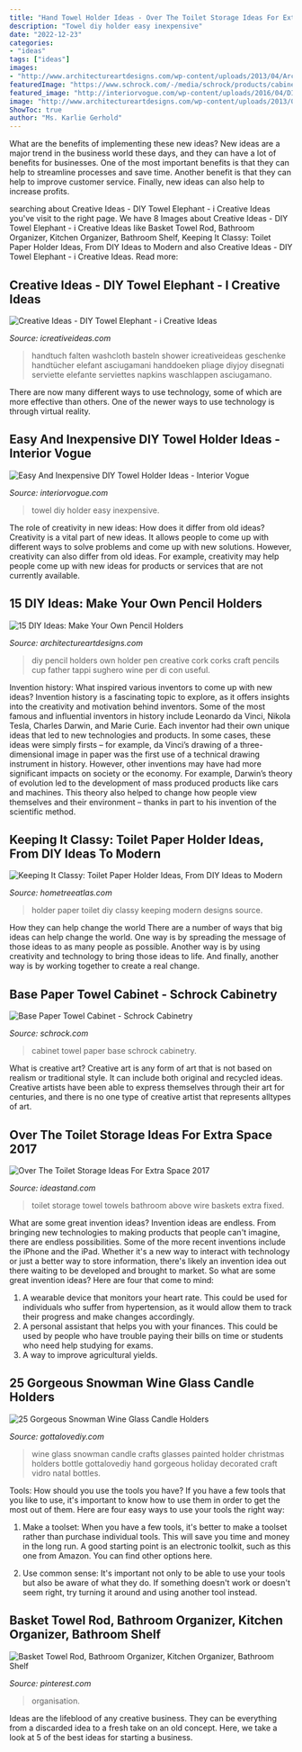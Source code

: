 ```yaml
---
title: "Hand Towel Holder Ideas - Over The Toilet Storage Ideas For Extra Space 2017"
description: "Towel diy holder easy inexpensive"
date: "2022-12-23"
categories:
- "ideas"
tags: ["ideas"]
images:
- "http://www.architectureartdesigns.com/wp-content/uploads/2013/04/ArchitectureArtDesigns-159.jpg"
featuredImage: "https://www.schrock.com/-/media/schrock/products/cabinet_interiors/4papertowelcabmseaegrs2.jpg"
featured_image: "http://interiorvogue.com/wp-content/uploads/2016/04/DIY-Towel-Holder-Ideas.jpg"
image: "http://www.architectureartdesigns.com/wp-content/uploads/2013/04/ArchitectureArtDesigns-159.jpg"
ShowToc: true
author: "Ms. Karlie Gerhold"
---
```



What are the benefits of implementing these new ideas?
New ideas are a major trend in the business world these days, and they can have a lot of benefits for businesses. One of the most important benefits is that they can help to streamline processes and save time. Another benefit is that they can help to improve customer service. Finally, new ideas can also help to increase profits.

	

		
searching about Creative Ideas - DIY Towel Elephant - i Creative Ideas you've visit to the right page. We have 8 Images about Creative Ideas - DIY Towel Elephant - i Creative Ideas like Basket Towel Rod, Bathroom Organizer, Kitchen Organizer, Bathroom Shelf, Keeping It Classy: Toilet Paper Holder Ideas, From DIY Ideas to Modern and also Creative Ideas - DIY Towel Elephant - i Creative Ideas. Read more:
		
    
## Creative Ideas - DIY Towel Elephant - I Creative Ideas

<img loading=lazy src="https://www.icreativeideas.com/wp-content/uploads/2016/05/Creative-Ideas-DIY-Towel-Elephant-thumb2.jpg" onerror="this.onerror=null;this.src='https://tse1.mm.bing.net/th?id=OIP.gJJZMJpchU3eIQLdHMdNsQHaL5&amp;pid=15.1';" alt="Creative Ideas - DIY Towel Elephant - i Creative Ideas">

_Source: icreativeideas.com_

>handtuch falten washcloth basteln shower icreativeideas geschenke handtücher elefant asciugamani handdoeken pliage diyjoy disegnati serviette elefante serviettes napkins waschlappen asciugamano. 

	

There are now many different ways to use technology, some of which are more effective than others. One of the newer ways to use technology is through virtual reality.

    
## Easy And Inexpensive DIY Towel Holder Ideas - Interior Vogue

<img loading=lazy src="http://interiorvogue.com/wp-content/uploads/2016/04/DIY-Towel-Holder-Ideas.jpg" onerror="this.onerror=null;this.src='https://tse2.mm.bing.net/th?id=OIP.0D5s6KlO2g3tivZOHpYH_wHaLG&amp;pid=15.1';" alt="Easy And Inexpensive DIY Towel Holder Ideas - Interior Vogue">

_Source: interiorvogue.com_

>towel diy holder easy inexpensive. 

	

The role of creativity in new ideas: How does it differ from old ideas?
Creativity is a vital part of new ideas. It allows people to come up with different ways to solve problems and come up with new solutions. However, creativity can also differ from old ideas. For example, creativity may help people come up with new ideas for products or services that are not currently available.

    
## 15 DIY Ideas: Make Your Own Pencil Holders

<img loading=lazy src="http://www.architectureartdesigns.com/wp-content/uploads/2013/04/ArchitectureArtDesigns-159.jpg" onerror="this.onerror=null;this.src='https://tse4.mm.bing.net/th?id=OIP.bSJv_x69eWJ0wGLQWmj48QHaLD&amp;pid=15.1';" alt="15 DIY Ideas: Make Your Own Pencil Holders">

_Source: architectureartdesigns.com_

>diy pencil holders own holder pen creative cork corks craft pencils cup father tappi sughero wine per di con useful. 

	

Invention history: What inspired various inventors to come up with new ideas?
Invention history is a fascinating topic to explore, as it offers insights into the creativity and motivation behind inventors. Some of the most famous and influential inventors in history include Leonardo da Vinci, Nikola Tesla, Charles Darwin, and Marie Curie. Each inventor had their own unique ideas that led to new technologies and products. In some cases, these ideas were simply firsts – for example, da Vinci’s drawing of a three-dimensional image in paper was the first use of a technical drawing instrument in history. However, other inventions may have had more significant impacts on society or the economy. For example, Darwin’s theory of evolution led to the development of mass produced products like cars and machines. This theory also helped to change how people view themselves and their environment – thanks in part to his invention of the scientific method.

    
## Keeping It Classy: Toilet Paper Holder Ideas, From DIY Ideas To Modern

<img loading=lazy src="https://d3bzucwb8zrw42.cloudfront.net/wp-content/uploads/2016/05/3-2.jpg" onerror="this.onerror=null;this.src='https://tse1.mm.bing.net/th?id=OIP.odWl3UdAe0UMroGY5z8ldgHaLG&amp;pid=15.1';" alt="Keeping It Classy: Toilet Paper Holder Ideas, From DIY Ideas to Modern">

_Source: hometreeatlas.com_

>holder paper toilet diy classy keeping modern designs source. 

	

How they can help change the world
There are a number of ways that big ideas can help change the world. One way is by spreading the message of those ideas to as many people as possible. Another way is by using creativity and technology to bring those ideas to life. And finally, another way is by working together to create a real change.

    
## Base Paper Towel Cabinet - Schrock Cabinetry

<img loading=lazy src="https://www.schrock.com/-/media/schrock/products/cabinet_interiors/4papertowelcabmseaegrs2.jpg" onerror="this.onerror=null;this.src='https://tse1.mm.bing.net/th?id=OIP.rZsrds2Fvfrr0B6DY5LPvgHaLH&amp;pid=15.1';" alt="Base Paper Towel Cabinet - Schrock Cabinetry">

_Source: schrock.com_

>cabinet towel paper base schrock cabinetry. 

	

What is creative art?
Creative art is any form of art that is not based on realism or traditional style. It can include both original and recycled ideas. Creative artists have been able to express themselves through their art for centuries, and there is no one type of creative artist that represents alltypes of art.

    
## Over The Toilet Storage Ideas For Extra Space 2017

<img loading=lazy src="http://ideastand.com/wp-content/uploads/2016/10/over-the-toilet-storage/5-over-the-toilet-storage-ideas.jpg" onerror="this.onerror=null;this.src='https://tse4.mm.bing.net/th?id=OIP.GIDMN4CcSbqqj_3TVsRwKgHaMY&amp;pid=15.1';" alt="Over The Toilet Storage Ideas For Extra Space 2017">

_Source: ideastand.com_

>toilet storage towel towels bathroom above wire baskets extra fixed. 

	

What are some great invention ideas?
Invention ideas are endless. From bringing new technologies to making products that people can't imagine, there are endless possibilities. Some of the more recent inventions include the iPhone and the iPad. Whether it's a new way to interact with technology or just a better way to store information, there's likely an invention idea out there waiting to be developed and brought to market. So what are some great invention ideas? Here are four that come to mind: 
1) A wearable device that monitors your heart rate. This could be used for individuals who suffer from hypertension, as it would allow them to track their progress and make changes accordingly. 
2) A personal assistant that helps you with your finances. This could be used by people who have trouble paying their bills on time or students who need help studying for exams. 
3) A way to improve agricultural yields.

    
## 25 Gorgeous Snowman Wine Glass Candle Holders

<img loading=lazy src="http://www.gottalovediy.com/wp-content/uploads/2015/12/411.jpg" onerror="this.onerror=null;this.src='https://tse4.mm.bing.net/th?id=OIP.GfZ81tbtGjM6q3lLAj9oYQHaJ3&amp;pid=15.1';" alt="25 Gorgeous Snowman Wine Glass Candle Holders">

_Source: gottalovediy.com_

>wine glass snowman candle crafts glasses painted holder christmas holders bottle gottalovediy hand gorgeous holiday decorated craft vidro natal bottles. 

	

Tools: How should you use the tools you have?
If you have a few tools that you like to use, it's important to know how to use them in order to get the most out of them. Here are four easy ways to use your tools the right way:
1) Make a toolset: When you have a few tools, it's better to make a toolset rather than purchase individual tools. This will save you time and money in the long run. A good starting point is an electronic toolkit, such as this one from Amazon. You can find other options here.

2) Use common sense: It's important not only to be able to use your tools but also be aware of what they do. If something doesn't work or doesn't seem right, try turning it around and using another tool instead.

    
## Basket Towel Rod, Bathroom Organizer, Kitchen Organizer, Bathroom Shelf

<img loading=lazy src="https://i.pinimg.com/736x/c9/40/87/c94087e0aa6bfff9eec48439c2687872.jpg" onerror="this.onerror=null;this.src='https://tse3.mm.bing.net/th?id=OIP.jccpvntM-1GM06t2smknbgHaHa&amp;pid=15.1';" alt="Basket Towel Rod, Bathroom Organizer, Kitchen Organizer, Bathroom Shelf">

_Source: pinterest.com_

>organisation. 

	

Ideas are the lifeblood of any creative business. They can be everything from a discarded idea to a fresh take on an old concept. Here, we take a look at 5 of the best ideas for starting a business.

